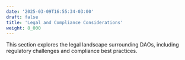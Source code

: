 ```yaml
---
date: '2025-03-09T16:55:34-03:00'
draft: false
title: 'Legal and Compliance Considerations'
weight: 8_000
---
```


This section explores the legal landscape surrounding DAOs, including regulatory challenges and compliance best practices.
